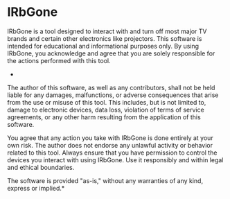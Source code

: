 # IRbGone

IRbGone is a tool designed to interact with and turn off most major TV brands and certain other electronics like projectors. 
This software is intended for educational and informational purposes only. 
By using IRbGone, you acknowledge and agree that you are solely responsible for the actions performed with this tool.

*
The author of this software, as well as any contributors, shall not be held liable for any damages, malfunctions, or adverse consequences that arise from the use or misuse of this tool. This includes, but is not limited to, damage to electronic devices, data loss, violation of terms of service agreements, or any other harm resulting from the application of this software.

You agree that any action you take with IRbGone is done entirely at your own risk. The author does not endorse any unlawful activity or behavior related to this tool. Always ensure that you have permission to control the devices you interact with using IRbGone. Use it responsibly and within legal and ethical boundaries.

The software is provided "as-is," without any warranties of any kind, express or implied.*
